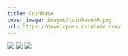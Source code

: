 ```yaml
---
title: Coinbase
cover_image: images/coinbase/0.png
url: https://developers.coinbase.com/
---
```


![](/images/coinbase/0.png)
![](/images/coinbase/1.png)
![](/images/coinbase/2.png)